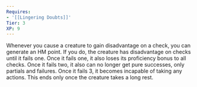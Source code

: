 ```yaml
---
Requires:
- '[[Lingering Doubts]]'
Tier: 3
XP: 9
---
```


Whenever you cause a creature to gain disadvantage on a check, you can generate an HM point. If you do, the creature has disadvantage on checks until it fails one. Once it fails one, it also loses its proficiency bonus to all checks. Once it fails two, it also can no longer get pure successes, only partials and failures. Once it fails 3, it becomes incapable of taking any actions. This ends only once the creature takes a long rest.